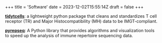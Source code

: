 +++
title = 'Software'
date = 2023-12-02T15:55:14Z
draft = false
+++

[**tidytcells**](https://pypi.org/project/tidytcells/): a lightweight python package that cleans and standardizes T cell receptor (TR) and Major Histocompatibility (MH) data to be IMGT-compliant.

[**pyrepseq**](https://pypi.org/project/pyrepseq/): A Python library that provides algorithms and visualization tools to speed up the analysis of immune repertoire sequencing data.
